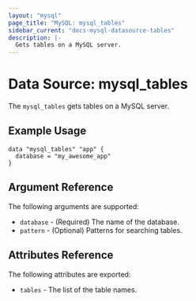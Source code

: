```yaml
---
layout: "mysql"
page_title: "MySQL: mysql_tables"
sidebar_current: "docs-mysql-datasource-tables"
description: |-
  Gets tables on a MySQL server.
---
```


# Data Source: mysql\_tables

The ``mysql_tables`` gets tables on a MySQL
server.

## Example Usage

```hcl
data "mysql_tables" "app" {
  database = "my_awesome_app"
}
```

## Argument Reference

The following arguments are supported:

* `database` - (Required) The name of the database.
* `pattern` - (Optional) Patterns for searching tables.

## Attributes Reference

The following attributes are exported:

* `tables` - The list of the table names.
